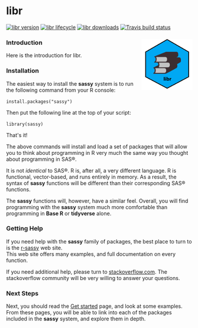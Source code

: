 # libr 

<!-- badges: start -->
  
[![libr version](https://www.r-pkg.org/badges/version/libr)](https://cran.r-project.org/package=libr)
[![libr lifecycle](https://img.shields.io/badge/lifecycle-maturing-blue.svg)](https://cran.r-project.org/package=libr)
[![libr downloads](https://cranlogs.r-pkg.org/badges/grand-total/libr)](https://cran.r-project.org/package=libr)
[![Travis build status](https://travis-ci.com/dbosak01/libr.svg?branch=master)](https://travis-ci.com/dbosak01/libr)

<!-- badges: end -->
  
### Introduction <img src="./man/images/libr1.png" align="right" height="138" />

Here is the introduction for libr.

### Installation

The easiest way to install the **sassy** system is to run the following 
command from your R console:

    install.packages("sassy")


Then put the following line at the top of your script:

    library(sassy)


That's it!

The above commands will install and load a set of packages that will allow you
to think about programming in R very much the same way you thought about
programming in SAS®.  

It is not *identical* to SAS®.  R is, after all, 
a very different language.  R is functional, vector-based, and runs
entirely in memory.  As a result, the syntax of **sassy** functions will be 
different than their corresponding SAS® functions.  

The **sassy** functions 
will, however, have a similar feel.  Overall, you will find 
programming with the **sassy** system much more comfortable than programming
in **Base R** or **tidyverse** alone.

### Getting Help

If you need help with the **sassy** family of packages, the best place 
to turn to is the [r-sassy](http://www.r-sassy.org) web site.  
This web site offers many examples, and full
documentation on every function.  

If you need additional help, please turn 
to [stackoverflow.com](https://stackoverflow.com).  The stackoverflow 
community will be very willing to answer your questions.  

### Next Steps

Next, you should read the [Get started](http://sassy.r-sassy.org/articles/sassy.html)
page, and look at some examples.  From these pages, you will be able to 
link into each of the packages included in the **sassy** system, and explore them
in depth.  

